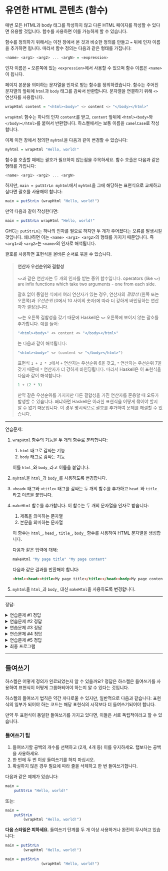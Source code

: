 # 유연한 HTML 콘텐츠 (함수)

매번 모든 HTML과 body 태그를 작성하지 않고 다른 HTML 페이지를 작성할 수 있다면 유용할 것입니다.
함수를 사용하면 이를 가능하게 할 수 있습니다.

함수를 정의하기 위해서는 이전 장에서 본 것과 비슷한 정의를 만들고 `=` 뒤에 인자 이름을 추가하면 됩니다.
따라서 함수 정의는 다음과 같은 형태를 가집니다:

```hs
<name> <arg1> <arg2> ... <argN> = <expression>
```

인자 이름은 `=` 오른쪽에 있는 `<expression>`에서 사용할 수 있으며 함수 이름은 `<name>`이 됩니다.

페이지 본문을 의미하는 문자열을 인자로 받는 함수를 정의하겠습니다.
함수는 주어진 문자열의 앞뒤에 `html`과 `body` 태그를 감싸서 반환합니다.
문자열을 연결하기 위해 `<>` 연산자를 사용합니다.

```hs
wrapHtml content = "<html><body>" <> content <> "</body></html>"
```

`wrapHtml` 함수는 하나의 인자 `content`를 받고, `content` 앞뒤에 `<html><body>`와 `</body></html>`를 붙여서 반환합니다.
하스켈에서는 보통 이름을 `camelCase`로 작성합니다.

이제 이전 장에서 정의한 `myhtml`을 다음과 같이 변경할 수 있습니다:

```hs
myhtml = wrapHtml "Hello, world!"
```

함수를 호출할 때에는 괄호가 필요하지 않는점을 주목하세요. 함수 호출은 다음과 같은 형태를 가집니다:

```hs
<name> <arg1> <arg2> ... <argN>
```

하지만, `main = putStrLn myhtml`에서 `myhtml`을 그에 해당하는 표현식으로 교체하고 싶다면 괄호를 사용해야 합니다:

```hs
main = putStrLn (wrapHtml "Hello, world!")
```

만약 다음과 같이 작성한다면:

```hs
main = putStrLn wrapHtml "Hello, world!"
```

GHC는 `putStrLn`는 하나의 인자를 필요로 하지만 두 개가 주어졌다는 오류를 발생시킬 것입니다.
왜냐하면 이는 `<name> <arg1> <arg2>`의 형태를 가지기 때문입니다.
즉 `<arg1>`과 `<arg2>`는 `<name>`의 인자로 해석됩니다.

괄호를 사용하면 표현식을 올바른 순서로 묶을 수 있습니다.

> #### 연산자 우선순위와 결합성
>
> `<>`과 같은 연산자는 두 개의 인자를 받는 중위 함수입니다.
> operators (like `<>`) are infix functions which take two arguments - one from each side.
>
> 괄호 없이 동일한 식에서 여러 연산자가 있는 경우, 연산자의 *결합성* (왼쪽 또는 오른쪽)과 *우선순위* (0에서 10 사이의 숫자)에 따라 더 강하게 바인딩하는 연산자가 결정됩니다.
>
> `<>`는 오른쪽 결합성을 갖기 때문에 Haskell은 `<>` 오른쪽에 보이지 않는 괄호를 추가합니다. 예를 들어:
>
> ```hs
> "<html><body>" <> content <> "</body></html>"
> ```
>
> 는 다음과 같이 해석됩니다:
>
> ```hs
> "<html><body>" <> (content <> "</body></html>")
> ```
>
> 표현식 `1 + 2 * 3`에서 `+` 연산자는 우선순위 6을 갖고, `*` 연산자는 우선순위 7을 갖기 때문에 `*` 연산자가 더 강하게 바인딩됩니다.
> 따라서 Haskell은 이 표현식을 다음과 같이 해석합니다:
>
> ```hs
> 1 + (2 * 3)
> ```
>
> 만약 같은 우선순위를 가지지만 다른 결합성을 가진 연산자를 혼용할 때 오류가 발생할 수 있습니다.
> 왜냐하면 Haskell은 이러한 표현식을 어떻게 묶어야 할지 알 수 없기 때문입니다.
> 이 경우 명시적으로 괄호를 추가하여 문제를 해결할 수 있습니다.

---

연습문제:

1. `wrapHtml` 함수의 기능을 두 개의 함수로 분리합니다:
   1. `html` 태그로 감싸는 기능
   2. `body` 태그로 감싸는 기능

   이를 `html_`와 `body_`라고 이름을 붙입니다.
2. `myhtml`을 `html_`과 `body_`를 사용하도록 변경합니다.
3. `<head>` 태그와 `<title>` 태그를 감싸는 두 개의 함수를 추가하고 `head_`와 `title_`라고 이름을 붙입니다.
4. `makeHtml` 함수를 추가합니다. 이 함수는 두 개의 문자열을 인자로 받습니다:
   1. 제목을 의미하는 문자열
   2. 본문을 의미하는 문자열
   
   이 함수는 `html_`, `head_`, `title_`, `body_` 함수를 사용하여 HTML 문자열을 생성합니다.
   
   다음과 같은 입력에 대해:
   
   ```hs
   makeHtml "My page title" "My page content"
   ```
   
   다음과 같은 결과를 반환해야 합니다:
   
   ```html
   <html><head><title>My page title</title></head><body>My page content</body></html>
   ```
5. `myhtml`을 `html_`과 `body_` 대신 `makeHtml`을 사용하도록 변경합니다.

---

정답:

<details>
  <summary>연습문제 #1 정답</summary>
  
  ```hs
  html_ content = "<html>" <> content <> "</html>"
     
  body_ content = "<body>" <> content <> "</body>"
  ```

</details>

<details>
  <summary>연습문제 #2 정답</summary>
  
  ```hs
  myhtml = html_ (body_ "Hello, world!")
  ```

</details>

<details>
  <summary>연습문제 #3 정답</summary>
  
  ```hs
  head_ content = "<head>" <> content <> "</head>"
  
  title_ content = "<title>" <> content <> "</title>"
  ```

</details>

<details>
  <summary>연습문제 #4 정답</summary>
  
  ```hs
  makeHtml title content = html_ (head_ (title_ title) <> body_ content)
  ```

</details>


<details>
  <summary>연습문제 #5 정답</summary>
  
  ```hs
  myhtml = makeHtml "Hello title" "Hello, world!"
  ```

</details>


<details>
  <summary>최종 프로그램</summary>
  
  ```hs
  -- hello.hs

  main = putStrLn myhtml

  myhtml = makeHtml "Hello title" "Hello, world!"

  makeHtml title content = html_ (head_ (title_ title) <> body_ content)

  html_ content = "<html>" <> content <> "</html>"
     
  body_ content = "<body>" <> content <> "</body>"

  head_ content = "<head>" <> content <> "</head>"
  
  title_ content = "<title>" <> content <> "</title>"
  ```

   이제 `hello.hs` 프로그램을 실행하고 출력을 파일로 파이프라인으로 전달하고 브라우저에서 열 수 있습니다:
   
   ```sh
   runghc hello.hs > hello.html
   firefox hello.html
   ```

이제 `Hello, world!`가 페이지에 표시되고 페이지의 제목이 `Hello title`로 표시됩니다.

</details>


---

## 들여쓰기

하스켈은 어떻게 정의가 완료되었는지 알 수 있을까요?
정답은 하스켈은 들여쓰기를 사용하여 표현식이 어떻게 그룹화되어야 하는지 알 수 있다는 것입니다.

하스켈의 들여쓰기 법칙은 약간 까다로울 수 있지만, 일반적으로 다음과 같습니다:
표현식의 일부가 되어야 하는 코드는 해당 표현식의 시작보다 더 들여쓰기되어야 합니다.

만약 두 표현식이 동일한 들여쓰기를 가지고 있다면, 이들은 서로 독립적이라고 할 수 있습니다.


### 들여쓰기 팁

1. 들여쓰기할 공백의 개수를 선택하고 (2개, 4개 등) 이를 유지하세요.
   탭보다는 공백을 사용하세요.
2. 한 번에 두 번 이상 들여쓰기를 하지 마십시오.
3. 확실하지 않은 경우 필요에 따라 줄을 삭제하고 한 번 들여쓰기합니다.

다음과 같은 예제가 있습니다:

```hs
main =
    putStrLn "Hello, world!"
```

또는:

```hs
main =
    putStrLn
        (wrapHtml "Hello, world!")
```

__다음 스타일은 피하세요__. 들여쓰기 단계를 두 개 이상 사용하거나 완전히 무시하고 있습니다:

```hs
main = putStrLn
        (wrapHtml "Hello, world!")
```

```hs
main = putStrLn
                (wrapHtml "Hello, world!")
```


